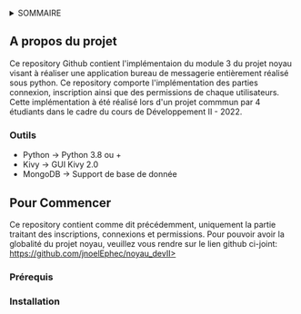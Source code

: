 <div id="top"></div>
<!--
*** DevII-ModuleIII -> Développement et gestion des connexions, inscriptions et permissions.
-->

<br />

<!-- SOMMAIRE -->
<details>
  <summary>SOMMAIRE</summary>
  <ol>
    <li>
      <a href="#a-propos-du-projet">A propos du projet</a>
      <ul>
        <li><a href="#outils">Outils</a></li>
      </ul>
    </li>
    <li>
      <a href="#pour-commencer">Pour commencer</a>
      <ul>
        <li><a href="#prerequis">Prérequis</a></li>
        <li><a href="#installation">Installation</a></li>
      </ul>
  </ol>
</details>


<!-- A PROPOS DU PROJET -->
## A propos du projet

Ce repository Github contient l'implémentaion du module 3 du projet noyau visant à réaliser une application bureau de messagerie entièrement réalisé sous python.
Ce repository comporte l'implémentation des parties connexion, inscription ainsi que des permissions de chaque utilisateurs.
Cette implémentation à été réalisé lors d'un projet commmun par 4 étudiants dans le cadre du cours de Développement II - 2022.

<p align="right">


### Outils

* Python -> Python 3.8 ou +
* Kivy -> GUI Kivy 2.0
* MongoDB -> Support de base de donnée


<!-- POUR COMMENCER -->
## Pour Commencer

Ce repository contient comme dit précédemment, uniquement la partie traitant des inscriptions, connexions et permissions. Pour pouvoir avoir la globalité du projet noyau, veuillez vous rendre sur le lien github ci-joint: https://github.com/jnoelEphec/noyau_devII> 

### Prérequis
### Installation





